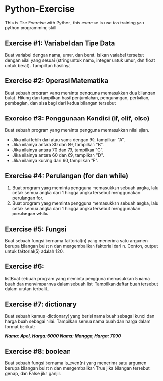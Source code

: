# Python-Exercise
This is The Exercise with Python, this exercise is use too training you python programming skill

**Exercise #1: Variabel dan Tipe Data**
---
Buat variabel dengan nama, umur, dan berat. Isikan variabel tersebut dengan nilai yang sesuai (string untuk nama, integer untuk umur, dan float untuk berat). Tampilkan hasilnya.


**Exercise #2: Operasi Matematika**
---
Buat sebuah program yang meminta pengguna memasukkan dua bilangan bulat. Hitung dan tampilkan hasil penjumlahan, pengurangan, perkalian, pembagian, dan sisa bagi dari kedua bilangan tersebut

**Exercise #3: Penggunaan Kondisi (if, elif, else)**
---
Buat sebuah program yang meminta pengguna memasukkan nilai ujian. 
* Jika nilai lebih dari atau sama dengan 90, tampilkan "A". 
* Jika nilainya antara 80 dan 89, tampilkan "B". 
* Jika nilainya antara 70 dan 79, tampilkan "C". 
* Jika nilainya antara 60 dan 69, tampilkan "D". 
* Jika nilainya kurang dari 60, tampilkan "F".

**Exercise #4: Perulangan (for dan while)**
---
1. Buat program yang meminta pengguna memasukkan sebuah angka, lalu cetak semua angka dari 1 hingga angka tersebut menggunakan perulangan for.
2. Buat program yang meminta pengguna memasukkan sebuah angka, lalu cetak semua angka dari 1 hingga angka tersebut menggunakan perulangan while.

**Exercise #5: Fungsi**
---
Buat sebuah fungsi bernama faktorial(n) yang menerima satu argumen berupa bilangan bulat n dan mengembalikan faktorial dari n. Contoh, output untuk faktorial(5) adalah 120.

Exercise #6: 
---
listBuat sebuah program yang meminta pengguna memasukkan 5 nama buah dan menyimpannya dalam sebuah list. Tampilkan daftar buah tersebut dalam urutan terbalik.

**Exercise #7: dictionary**
---
Buat sebuah kamus (dictionary) yang berisi nama buah sebagai kunci dan harga buah sebagai nilai. Tampilkan semua nama buah dan harga dalam format berikut:

  **_Nama: Apel, Harga: 5000
  Nama: Mangga, Harga: 7000_**

**Exercise #8: boolean**
---
Buat sebuah fungsi bernama is_even(n) yang menerima satu argumen berupa bilangan bulat n dan mengembalikan True jika bilangan tersebut genap, dan False jika ganjil.


